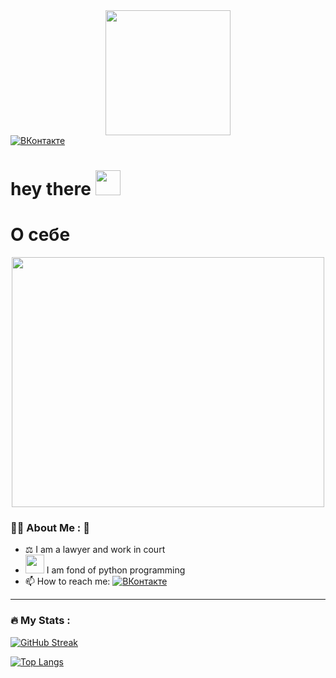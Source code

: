 <div id="header" align="center">
  <img src="https://media.giphy.com/media/AXtFMwP1ZvjZSBtmGk/giphy.gif" width="200"/>
</div>

<div id="badges">
  <a href="https://vk.com/id260482652">
    <img src="https://img.shields.io/badge/ВКонтакте-blue?logo=https://icons8.ru/icon/13977/vk-com&logoColor=white&style=for-the-badge" alt="ВКонтакте"/>
  </a>
 </div>

<img src="https://komarev.com/ghpvc/?username=Irina11971&style=flat-square&color=blue" alt=""/>
<h1>
  hey there
  <img src="https://media.giphy.com/media/hvRJCLFzcasrR4ia7z/giphy.gif" width="40px"/>
</h1>

# О себе

<div align="center">
  <img src="https://media.giphy.com/media/iJxTue8q0SR2BMFsvA/giphy.gif" width="500" height="400"/>
</div>

### :woman_technologist: About Me :	:hugs:

- :balance_scale: I am a lawyer and work in court 
- <img src="https://media.giphy.com/media/WUlplcMpOCEmTGBtBW/giphy.gif" width="30"> I am fond of python programming 
- :mailbox: How to reach me: [![ВКонтакте](https://img.shields.io/badge/ВКонтакте-blue?logo=https://icons8.ru/icon/13977/vk-com&logoColor=white)](https://vk.com/id260482652)

---

### :fire: My Stats :

[![GitHub Streak](http://github-readme-streak-stats.herokuapp.com?user=Irina11971&theme=dark&background=000000)](https://git.io/streak-stats)

[![Top Langs](https://github-readme-stats.vercel.app/api/top-langs/?username=Irina11971&layout=compact&theme=vision-friendly-dark)](https://github.com/anuraghazra/github-readme-stats)









